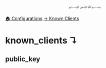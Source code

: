 <p align=center>
   ﷽
</p>

[🏠 Configurations](/docs/CONFIGURATION.md)
[→ Known Clients](/docs/configurations/known_clients.md)

# known_clients ↴
## public_key



